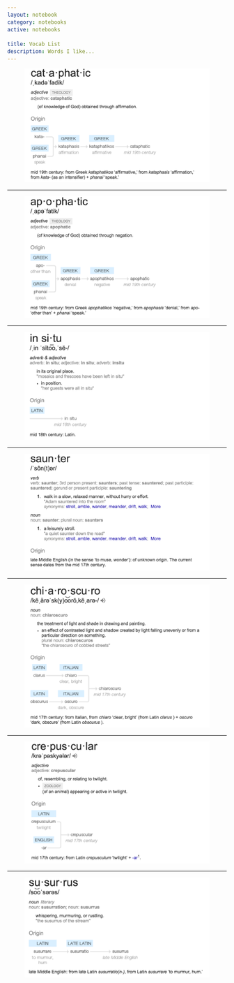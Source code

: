 ```yaml
---
layout: notebook
category: notebooks
active: notebooks

title: Vocab List
description: Words I like...
---
```



<figure>
	<img src="img/notebooks/vocab-list-cataphatic.png" alt="Cataphatic: (of knowledge of God) obtained through affirmation.">
</figure>

---

<figure>
	<img src="img/notebooks/vocab-list-apophatic.png" alt="Apophatic: (of knowledge of God) obtained through negation.">
</figure>

---

<figure>
	<img src="img/notebooks/vocab-list-in-situ.png" alt="In situ: in its original place.">
</figure>

---

<figure>
	<img src="img/notebooks/vocab-list-saunter.png" alt="Saunter: walk in a slow, relaxed manner, without hurry or effort.">
</figure>

---

<figure>
	<img src="img/notebooks/vocab-list-chiaroscuro.png" alt="Chiaroscuro: the treatment of light and shade in drawing and painting.">
</figure>

---

<figure>
	<img src="img/notebooks/vocab-list-crepuscular.png" alt="Crepuscular: of, resembling, or relating to twilight.">
</figure>

---

<figure>
	<img src="img/notebooks/vocab-list-susurrus.png" alt="Susurrus: whispering, murmuring, or rustling.">
</figure>